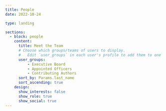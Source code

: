 ```yaml
---
title: People
date: 2022-10-24

type: landing

sections:
  - block: people
    content:
      title: Meet the Team
      # Choose which groups/teams of users to display.
      #   Edit `user_groups` in each user's profile to add them to one or more of these groups.
      user_groups:
          - Executive Board
          - Appointed Officers
          - Contributing Authors
      sort_by: Params.last_name
      sort_ascending: true
    design:
      show_interests: false
      show_role: true
      show_social: true
---
```

